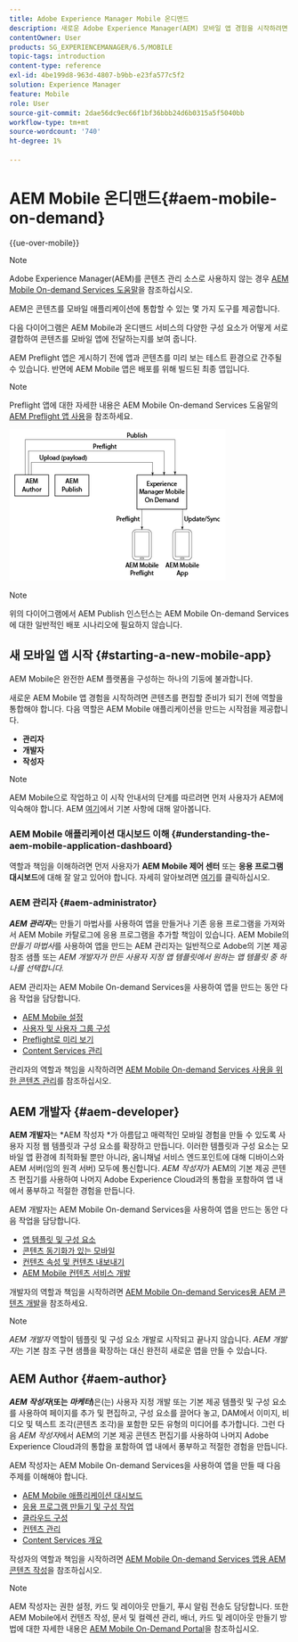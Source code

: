 ```yaml
---
title: Adobe Experience Manager Mobile 온디맨드
description: 새로운 Adobe Experience Manager(AEM) 모바일 앱 경험을 시작하려면 콘텐츠를 편집할 준비가 되기 전에 역할 통합이 필요합니다. AEM Mobile On-Demand Services를 시작하려면 이 페이지를 따르십시오.
contentOwner: User
products: SG_EXPERIENCEMANAGER/6.5/MOBILE
topic-tags: introduction
content-type: reference
exl-id: 4be199d8-963d-4807-b9bb-e23fa577c5f2
solution: Experience Manager
feature: Mobile
role: User
source-git-commit: 2dae56dc9ec66f1bf36bbb24d6b0315a5f5040bb
workflow-type: tm+mt
source-wordcount: '740'
ht-degree: 1%

---
```


# AEM Mobile 온디맨드{#aem-mobile-on-demand}

{{ue-over-mobile}}

>[!NOTE]
>
>Adobe Experience Manager(AEM)를 콘텐츠 관리 소스로 사용하지 않는 경우 [AEM Mobile On-demand Services 도움말](https://helpx.adobe.com/digital-publishing-solution/topics.html)을 참조하십시오.

AEM은 콘텐츠를 모바일 애플리케이션에 통합할 수 있는 몇 가지 도구를 제공합니다.

다음 다이어그램은 AEM Mobile과 온디맨드 서비스의 다양한 구성 요소가 어떻게 서로 결합하여 콘텐츠를 모바일 앱에 전달하는지를 보여 줍니다.

AEM Preflight 앱은 게시하기 전에 앱과 콘텐츠를 미리 보는 테스트 환경으로 간주될 수 있습니다. 반면에 AEM Mobile 앱은 배포를 위해 빌드된 최종 앱입니다.

>[!NOTE]
>
>Preflight 앱에 대한 자세한 내용은 AEM Mobile On-demand Services 도움말의 [AEM Preflight 앱 사용](https://helpx.adobe.com/digital-publishing-solution/help/preflight-app.html)을 참조하세요.

![chlimage_1-171](assets/chlimage_1-171.png)

>[!NOTE]
>
>위의 다이어그램에서 AEM Publish 인스턴스는 AEM Mobile On-demand Services에 대한 일반적인 배포 시나리오에 필요하지 않습니다.

## 새 모바일 앱 시작 {#starting-a-new-mobile-app}

AEM Mobile은 완전한 AEM 플랫폼을 구성하는 하나의 기둥에 불과합니다.

새로운 AEM Mobile 앱 경험을 시작하려면 콘텐츠를 편집할 준비가 되기 전에 역할을 통합해야 합니다. 다음 역할은 AEM Mobile 애플리케이션을 만드는 시작점을 제공합니다.

* **관리자**
* **개발자**
* **작성자**

>[!NOTE]
>
>AEM Mobile으로 작업하고 이 시작 안내서의 단계를 따르려면 먼저 사용자가 AEM에 익숙해야 합니다. AEM [여기](/help/sites-deploying/deploy.md)에서 기본 사항에 대해 알아봅니다.

### AEM Mobile 애플리케이션 대시보드 이해 {#understanding-the-aem-mobile-application-dashboard}

역할과 책임을 이해하려면 먼저 사용자가 **AEM Mobile 제어 센터** 또는 **응용 프로그램 대시보드**&#x200B;에 대해 잘 알고 있어야 합니다. 자세히 알아보려면 [여기](/help/mobile/mobile-apps-ondemand-application-dashboard.md)를 클릭하십시오.

### AEM 관리자 {#aem-administrator}

***AEM 관리자***&#x200B;는 만들기 마법사를 사용하여 앱을 만들거나 기존 응용 프로그램을 가져와서 AEM Mobile 카탈로그에 응용 프로그램을 추가할 책임이 있습니다. AEM Mobile의 *만들기 마법사*&#x200B;를 사용하여 앱을 만드는 AEM 관리자는 일반적으로 Adobe의 기본 제공 참조 샘플 또는 *AEM 개발자가 만든 사용자 지정 앱 템플릿에서 원하는 앱 템플릿 중 하나를 선택합니다.*

AEM 관리자는 AEM Mobile On-demand Services을 사용하여 앱을 만드는 동안 다음 작업을 담당합니다.

* [AEM Mobile 설정](/help/mobile/aem-mobile-setup.md)
* [사용자 및 사용자 그룹 구성](/help/mobile/aem-mobile-configure-users.md)
* [Preflight로 미리 보기](/help/mobile/aem-mobile-manage-ondemand-services.md)
* [Content Services 관리](/help/mobile/developing-content-services.md)

관리자의 역할과 책임을 시작하려면 [AEM Mobile On-demand Services 사용을 위한 콘텐츠 관리](/help/mobile/aem-mobile.md)를 참조하십시오.

## AEM 개발자 {#aem-developer}

**AEM 개발자**&#x200B;는 *AEM 작성자 *가 아름답고 매력적인 모바일 경험을 만들 수 있도록 사용자 지정 웹 템플릿과 구성 요소를 확장하고 만듭니다. 이러한 템플릿과 구성 요소는 모바일 앱 환경에 최적화될 뿐만 아니라, 옴니채널 서비스 엔드포인트에 대해 디바이스와 AEM 서버(임의 원격 서버) 모두에 통신합니다. *AEM 작성자*&#x200B;가 AEM의 기본 제공 콘텐츠 편집기를 사용하여 나머지 Adobe Experience Cloud과의 통합을 포함하여 앱 내에서 풍부하고 적절한 경험을 만듭니다.

AEM 개발자는 AEM Mobile On-demand Services을 사용하여 앱을 만드는 동안 다음 작업을 담당합니다.

* [앱 템플릿 및 구성 요소](/help/mobile/app-templates-and-components1.md)
* [콘텐츠 동기화가 있는 모바일](/help/mobile/mobile-ondemand-contentsync.md)
* [컨텐츠 속성 및 컨텐츠 내보내기](/help/mobile/on-demand-content-properties-exporting.md)
* [AEM Mobile 컨텐츠 서비스 개발](/help/mobile/developing-content-services.md)

개발자의 역할과 책임을 시작하려면 [AEM Mobile On-demand Services용 AEM 콘텐츠 개발](/help/mobile/aem-mobile-on-demand.md)을 참조하세요.

>[!NOTE]
>
>*AEM 개발자* 역할이 템플릿 및 구성 요소 개발로 시작되고 끝나지 않습니다. *AEM 개발자*&#x200B;는 기본 참조 구현 샘플을 확장하는 대신 완전히 새로운 앱을 만들 수 있습니다.

## AEM Author {#aem-author}

***AEM 작성자*(또는 *마케터*)**&#x200B;은(는) 사용자 지정 개발 또는 기본 제공 템플릿 및 구성 요소를 사용하여 페이지를 추가 및 편집하고, 구성 요소를 끌어다 놓고, DAM에서 이미지, 비디오 및 텍스트 조각(콘텐츠 조각)을 포함한 모든 유형의 미디어를 추가합니다. 그런 다음 *AEM 작성자*에서 AEM의 기본 제공 콘텐츠 편집기를 사용하여 나머지 Adobe Experience Cloud과의 통합을 포함하여 앱 내에서 풍부하고 적절한 경험을 만듭니다.

AEM 작성자는 AEM Mobile On-demand Services을 사용하여 앱을 만들 때 다음 주제를 이해해야 합니다.

* [AEM Mobile 애플리케이션 대시보드](/help/mobile/mobile-apps-ondemand-application-dashboard.md)
* [응용 프로그램 만들기 및 구성 작업](/help/mobile/mobile-apps-ondemand-application-create-configure-action.md)
* [클라우드 구성](/help/mobile/mobile-on-demand-associating-an-on-demand-app-to-cloud-configuration.md)
* [컨텐츠 관리](/help/mobile/mobile-apps-ondemand-manage-content-ondemand.md)
* [Content Services 개요](/help/mobile/develop-content-as-a-service.md)

작성자의 역할과 책임을 시작하려면 [AEM Mobile On-demand Services 앱용 AEM 콘텐츠 작성](/help/mobile/mobile-apps-ondemand.md)을 참조하십시오.

>[!NOTE]
>
>AEM 작성자는 권한 설정, 카드 및 레이아웃 만들기, 푸시 알림 전송도 담당합니다. 또한 AEM Mobile에서 컨텐츠 작성, 문서 및 컬렉션 관리, 배너, 카드 및 레이아웃 만들기 방법에 대한 자세한 내용은 [AEM Mobile On-Demand Portal](https://helpx.adobe.com/digital-publishing-solution/topics.html#dynamicpod_reference_2)을 참조하십시오.
